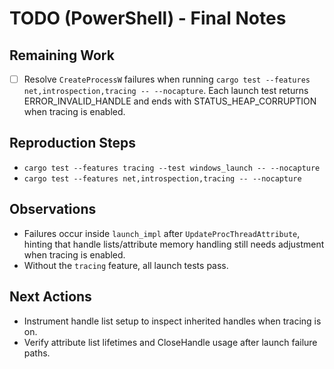 # TODO (PowerShell) - Final Notes

## Remaining Work
- [ ] Resolve `CreateProcessW` failures when running `cargo test --features net,introspection,tracing -- --nocapture`. Each launch test returns ERROR_INVALID_HANDLE and ends with STATUS_HEAP_CORRUPTION when tracing is enabled.

## Reproduction Steps
- `cargo test --features tracing --test windows_launch -- --nocapture`
- `cargo test --features net,introspection,tracing -- --nocapture`

## Observations
- Failures occur inside `launch_impl` after `UpdateProcThreadAttribute`, hinting that handle lists/attribute memory handling still needs adjustment when tracing is enabled.
- Without the `tracing` feature, all launch tests pass.

## Next Actions
- Instrument handle list setup to inspect inherited handles when tracing is on.
- Verify attribute list lifetimes and CloseHandle usage after launch failure paths.
